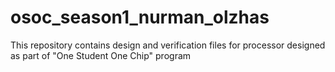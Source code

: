 # osoc_season1_nurman_olzhas
This repository contains design and verification files for processor designed as part of "One Student One Chip" program  
